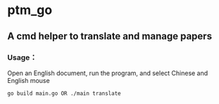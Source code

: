 # ptm_go
## A cmd helper to translate and manage papers

### Usage：

Open an English document, run the program, and select Chinese and English mouse
```
go build main.go OR ./main translate
```
